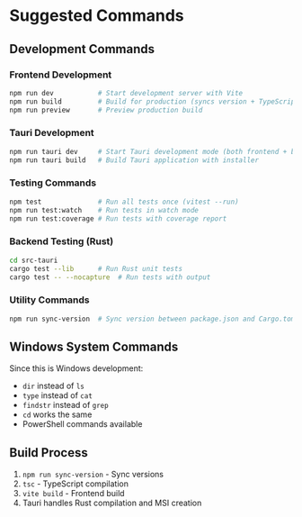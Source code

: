 # Suggested Commands

## Development Commands

### Frontend Development
```bash
npm run dev           # Start development server with Vite
npm run build         # Build for production (syncs version + TypeScript + Vite build)
npm run preview       # Preview production build
```

### Tauri Development
```bash
npm run tauri dev     # Start Tauri development mode (both frontend + backend)
npm run tauri build   # Build Tauri application with installer
```

### Testing Commands
```bash
npm test              # Run all tests once (vitest --run)
npm run test:watch    # Run tests in watch mode
npm run test:coverage # Run tests with coverage report
```

### Backend Testing (Rust)
```bash
cd src-tauri
cargo test --lib      # Run Rust unit tests
cargo test -- --nocapture  # Run tests with output
```

### Utility Commands
```bash
npm run sync-version  # Sync version between package.json and Cargo.toml
```

## Windows System Commands
Since this is Windows development:
- `dir` instead of `ls`
- `type` instead of `cat`
- `findstr` instead of `grep`
- `cd` works the same
- PowerShell commands available

## Build Process
1. `npm run sync-version` - Sync versions
2. `tsc` - TypeScript compilation
3. `vite build` - Frontend build
4. Tauri handles Rust compilation and MSI creation